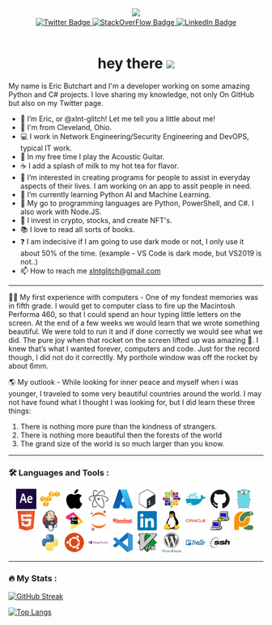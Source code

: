 <div id="header" align="center">
  <img src="https://media0.giphy.com/media/ko7twHhomhk8E/200w.webp?cid=ecf05e47rywule65oqluxe8yjtycog2ok7ctoga3hrqvz28e&rid=200w.webp&ct=g" width="200"/>
</div>
  
<div id="badges" align="center">
  <a href="https://twitter.com/xlnt_glitch">
    <img src="https://img.shields.io/badge/Twitter-purple?style=for-the-badge&logo=twitter&logoColor=white" alt="Twitter Badge"/>
      </a>
  <a href="https://stackoverflow.com/users/14830756/eric-butchart">
    <img src="https://img.shields.io/badge/StackOverFlow-forest?style=for-the-badge&logo=stackoverflow&logoColor=white" alt="StackOverFlow Badge"/>
  </a>  
  <a href="">
    <img src="https://img.shields.io/badge/LinkedIn-orange?style=for-the-badge&logo=linkedin&logoColor=white" alt="LinkedIn Badge"/>
  </a>  
  </div>
  <div id="views" align="center">
  <img src="https://komarev.com/ghpvc/?username=xlnt-glitch&style=flat-square&color=orange" alt=""/>
  </div>
<h1 style="text-align: center;">hey there <img src="https://media.giphy.com/media/hvRJCLFzcasrR4ia7z/giphy.gif" width="30px" /></h1>


My name is Eric Butchart and I'm a developer working on some amazing Python and C# projects. I love sharing my knowledge, not only On GitHub but also on my Twitter page.

- 👋 I’m Eric, or @xlnt-glitch! Let me tell you a little about me!
- 📍 I'm from Cleveland, Ohio.
- 💻 I work in Network Engineering/Security Engineering and DevOPS, typical IT work.
- 🎸 In my free time I play the Acoustic Guitar.
- ☕️ I add a splash of milk to my hot tea for flavor. 
- 👀 I’m interested in creating programs for people to assist in everyday aspects of their lives. I am working on an app to assit people in need.
- 🌱 I’m currently learning Python AI and Machine Learning.
- 💞️ My go to programming languages are Python, PowerShell, and C#. I also work with Node.JS. 
- 🔐 I invest in crypto, stocks, and create NFT's.
- 📚 I love to read all sorts of books.
- ❓ I am indecisive if I am going to use dark mode or not, I only use it about 50% of the time. (example - VS Code is dark mode, but VS2019 is not..)
- 📫 How to reach me xlntglitch@gmail.com
---
👨‍💻 My first experience with computers - One of my fondest memories was in fifth grade. I would get to computer class to fire up the Macintosh Performa 460, so that I could spend an hour typing little letters on the screen. At the end of a few weeks we would learn that we wrote something beautiful. We were told to run it and if done correctly we would see what we did. The pure joy when that rocket on the screen lifted up was amazing 🚀. I knew that’s what I wanted forever, computers and code. Just for the record though, I did not do it correctlly. My porthole window was off the rocket by about 6mm. 

🌎 My outlook - While looking for inner peace and myself when i was younger, I traveled to some very beautiful countries around the world. I may not have found what I thought I was looking for, but I did learn these three things: 
  1. There is nothing more pure than the kindness of strangers. 
  2. There is nothing more beautiful then the forests of the world 
  3. The grand size of the world is so much larger than you know.
---
### :hammer_and_wrench: Languages and Tools :
<div id="icons" align="center">
  <img src="https://github.com/devicons/devicon/blob/master/icons/aftereffects/aftereffects-plain.svg" title="AfterEffects" width="40" height="40"/>&nbsp;
  <img src="https://github.com/devicons/devicon/blob/master/icons/amazonwebservices/amazonwebservices-original.svg" title="AWS" width="40" height="40"/>&nbsp;   
  <img src="https://github.com/devicons/devicon/blob/master/icons/apple/apple-original.svg" title="Apple" width="40" height="40"/>&nbsp; 
  <img src="https://github.com/devicons/devicon/blob/master/icons/atom/atom-original.svg" title="Atom" width="40" height="40"/>&nbsp; 
  <img src="https://github.com/devicons/devicon/blob/master/icons/azure/azure-original.svg" title="Azure" width="40" height="40"/>&nbsp; 
  <img src="https://github.com/devicons/devicon/blob/master/icons/bash/bash-original.svg" title="Bash" width="40" height="40"/>&nbsp; 
  <img src="https://github.com/devicons/devicon/blob/master/icons/centos/centos-original.svg" title="CentOS" width="40" height="40"/>&nbsp; 
  <img src="https://github.com/devicons/devicon/blob/master/icons/docker/docker-plain.svg" title="Docker" width="40" height="40"/>&nbsp; 
  <img src="https://github.com/devicons/devicon/blob/master/icons/github/github-original.svg" title="GitHub" width="40" height="40"/>&nbsp; 
  <img src="https://github.com/devicons/devicon/blob/master/icons/go/go-original.svg" title="GO" width="40" height="40"/>&nbsp; 
  <img src="https://github.com/devicons/devicon/blob/master/icons/html5/html5-original.svg" title="HTML5" width="40" height="40"/>&nbsp; 
  <img src="https://github.com/devicons/devicon/blob/master/icons/jenkins/jenkins-original.svg" title="Jenkins" width="40" height="40"/>&nbsp; 
  <img src="https://github.com/devicons/devicon/blob/master/icons/jetbrains/jetbrains-original.svg" title="JetBrains" width="40" height="40"/>&nbsp; 
  <img src="https://github.com/devicons/devicon/blob/master/icons/jupyter/jupyter-original.svg" title="Jupyter" width="40" height="40"/>&nbsp; 
  <img src="https://github.com/devicons/devicon/blob/master/icons/knockout/knockout-plain-wordmark.svg" title="Knockout" width="40" height="40"/>&nbsp; 
  <img src="https://github.com/devicons/devicon/blob/master/icons/linkedin/linkedin-original.svg" title="LinkedIn" width="40" height="40"/>&nbsp; 
  <img src="https://github.com/devicons/devicon/blob/master/icons/linux/linux-original.svg" title="Linux" width="40" height="40"/>&nbsp; 
  <img src="https://github.com/devicons/devicon/blob/master/icons/oracle/oracle-original.svg" title="Oracle" width="40" height="40"/>&nbsp; 
  <img src="https://github.com/devicons/devicon/blob/master/icons/putty/putty-original.svg" title="Putty" width="40" height="40"/>&nbsp; 
  <img src="https://github.com/devicons/devicon/blob/master/icons/pycharm/pycharm-original.svg" title="Pycharm" width="40" height="40"/>&nbsp; 
  <img src="https://github.com/devicons/devicon/blob/master/icons/python/python-original.svg" title="Python" width="40" height="40"/>&nbsp; 
  <img src="https://github.com/devicons/devicon/blob/master/icons/ubuntu/ubuntu-plain.svg" title="Ubuntu" width="40" height="40"/>&nbsp; 
  <img src="https://github.com/devicons/devicon/blob/master/icons/visualstudio/visualstudio-plain-wordmark.svg" title="VisualStudio" width="40" height="40"/>&nbsp;
  <img src="https://github.com/devicons/devicon/blob/master/icons/vscode/vscode-original.svg" title="VSCode" width="40" height="40"/>&nbsp;
  <img src="https://github.com/devicons/devicon/blob/master/icons/vim/vim-original.svg" title="Vim" width="40" height="40"/>&nbsp;
  <img src="https://github.com/devicons/devicon/blob/master/icons/wordpress/wordpress-original.svg" title="Wordpress" width="40" height="40"/>&nbsp;
  <img src="https://github.com/devicons/devicon/blob/master/icons/trello/trello-plain-wordmark.svg" title="Trello" width="40" height="40"/>&nbsp;
  <img src="https://github.com/devicons/devicon/blob/master/icons/ssh/ssh-original-wordmark.svg" title="SSH" width="40" height="40"/>&nbsp;
  </div> 

---
### :fire: My Stats :

[![GitHub Streak](http://github-readme-streak-stats.herokuapp.com?user=xlnt-glitch&theme=tokyonight&hide_border=true&date_format=M%20j%5B%2C%20Y%5D)](https://git.io/streak-stats)

[![Top Langs](https://github-readme-stats.vercel.app/api/top-langs/?username=xlnt-glitch&layout=compact&theme=tokyonight)](https://github.com/anuraghazra/github-readme-stats)

<!---
xlnt-glitch/xlnt-glitch is a ✨ special ✨ repository because its `README.md` (this file) appears on your GitHub profile.
You can click the Preview link to take a look at your changes.
--->
